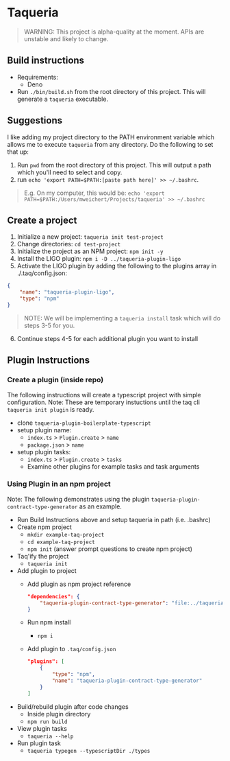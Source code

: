 # Taqueria

> WARNING: This project is alpha-quality at the moment. APIs are unstable and likely to change.
## Build instructions

- Requirements:
    - Deno
- Run `./bin/build.sh` from the root directory of this project. This will generate a `taqueria` executable.

## Suggestions

I like adding my project directory to the PATH environment variable which allows me to execute `taqueria` from any directory. Do the following to set that up:

1. Run `pwd` from the root directory of this project. This will output a path which you'll need to select and copy.
2. run `echo 'export PATH=$PATH:[paste path here]' >> ~/.bashrc`. 

> E.g. On my computer, this would be: `echo 'export PATH=$PATH:/Users/mweichert/Projects/taqueria' >> ~/.bashrc`

## Create a project
1. Initialize a new project: `taqueria init test-project`
2. Change directories: `cd test-project`
3. Initialize the project as an NPM project: `npm init -y`
4. Install the LIGO plugin: `npm i -D ../taqueria-plugin-ligo`
5. Activate the LIGO plugin by adding the following to the plugins array in ./.taq/config.json:
```json
{
    "name": "taqueria-plugin-ligo",
    "type": "npm"
}
```

> NOTE: We will be implementing a `taqueria install` task which will do steps 3-5 for you.
6. Continue steps 4-5 for each additional plugin you want to install


## Plugin Instructions

### Create a plugin (inside repo)

The following instructions will create a typescript project with simple configuration.
Note: These are temporary instuctions until the taq cli `taqueria init plugin` is ready.

- clone `taqueria-plugin-boilerplate-typescript`
- setup plugin name:
    - `index.ts` > `Plugin.create` > `name`
    - `package.json` > `name`
- setup plugin tasks:
    - `index.ts` > `Plugin.create` > `tasks`
    - Examine other plugins for example tasks and task arguments

### Using Plugin in an npm project

Note: The following demonstrates using the plugin `taqueria-plugin-contract-type-generator` as an example.

- Run Build Instructions above and setup taqueria in path (i.e. .bashrc)
- Create npm project
    - `mkdir example-taq-project`
    - `cd example-taq-project`
    - `npm init` (answer prompt questions to create npm project)
- Taq'ify the project
    - `taqueria init`
- Add plugin to project
    - Add plugin as npm project reference
        ```json
        "dependencies": {
            "taqueria-plugin-contract-type-generator": "file:../taqueria-plugin-contract-type-generator",
        }
        ```
    - Run npm install
        - `npm i`
    - Add plugin to `.taq/config.json`
        
        ```json
        "plugins": [
            {
                "type": "npm",
                "name": "taqueria-plugin-contract-type-generator"
            }
        ]
        ```
- Build/rebuild plugin after code changes
    - Inside plugin directory
    - `npm run build`
- View plugin tasks
    - `taqueria --help`
- Run plugin task
    - `taqueria typegen --typescriptDir ./types`